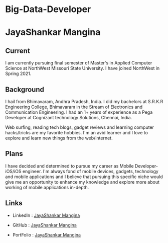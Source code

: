 # Big-Data-Developer

# JayaShankar Mangina

## Current
I am currently pursuing final semester of Master's in Applied Computer Science at NorthWest Missouri State University. I have joined NorthWest in Spring 2021.

## Background
I hail from Bhimavaram, Andhra Pradesh, India. I did my bachelors at S.R.K.R Engineering College, Bhimavaram in the Stream of Electronics and Communication Engineering. I had an 1+ years of experience as a Pega Developer at Cognizant technology Solutions, Chennai, India. 

Web surfing, reading tech blogs, gadget reviews and learning computer hacks/tricks are my favorite hobbies. I'm an avid learner and I love to explore and learn new things from the web/internet.

## Plans
I have decided and determined to pursue my career as Mobile Developer-iOS/iOS engineer. I'm always fond of mobile devices, gadgets, technology and mobile applications and I believe that pursuing this specific niche would give me an opportunity to enhance my knowledge and explore more about working of mobile applications in-depth.

## Links
- LinkedIn : [JayaShankar Mangina](https://www.linkedin.com/in/jayashankarmangina/)

- GitHub : [JayaShankar Mangina](https://github.com/jyshnkr)

- PortFolio : [JayaShankar Mangina](https://jyshnkr.github.io) 
